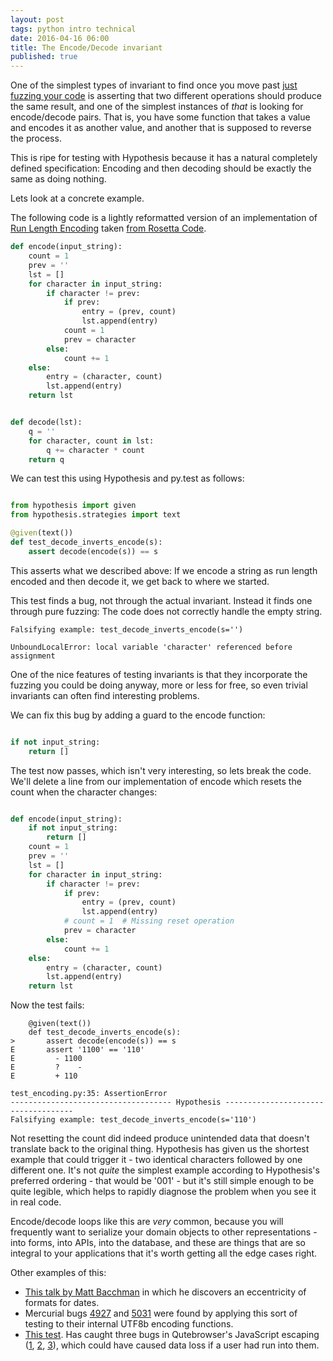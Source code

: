 ```yaml
---
layout: post
tags: python intro technical
date: 2016-04-16 06:00
title: The Encode/Decode invariant
published: true
---
```


One of the simplest types of invariant to find once you move past
[just fuzzing your code](/articles/getting-started-with-hypothesis/) is asserting that two
different operations should produce the same result, and one of the simplest instances of
*that* is looking for encode/decode pairs. That is, you have some function that takes a
value and encodes it as another value, and another that is supposed to reverse the process.

This is ripe for testing with Hypothesis because it has a natural completely defined
specification: Encoding and then decoding should be exactly the same as doing nothing.

Lets look at a concrete example.

<!--more-->

The following code is a lightly reformatted version of
an implementation of [Run Length Encoding](https://en.wikipedia.org/wiki/Run-length_encoding)
taken [from Rosetta Code](http://rosettacode.org/wiki/Run-length_encoding).

```python
def encode(input_string):
    count = 1
    prev = ''
    lst = []
    for character in input_string:
        if character != prev:
            if prev:
                entry = (prev, count)
                lst.append(entry)
            count = 1
            prev = character
        else:
            count += 1
    else:
        entry = (character, count)
        lst.append(entry)
    return lst


def decode(lst):
    q = ''
    for character, count in lst:
        q += character * count
    return q
```

We can test this using Hypothesis and py.test as follows:


```python

from hypothesis import given
from hypothesis.strategies import text

@given(text())
def test_decode_inverts_encode(s):
    assert decode(encode(s)) == s
```

This asserts what we described above: If we encode a string as run length encoded and then
decode it, we get back to where we started.

This test finds a bug, not through the actual invariant. Instead it finds one through pure
fuzzing: The code does not correctly handle the empty string.


```
Falsifying example: test_decode_inverts_encode(s='')

UnboundLocalError: local variable 'character' referenced before assignment
```

One of the nice features of testing invariants is that they incorporate the fuzzing you
could be doing anyway, more or less for free, so even trivial invariants can often
find interesting problems.

We can fix this bug by adding a guard to the encode function:

```python

if not input_string:
    return []
```

The test now passes, which isn't very interesting, so lets break the code. We'll delete
a line from our implementation of encode which resets the count when the character changes:


```python

def encode(input_string):
    if not input_string:
        return []
    count = 1
    prev = ''
    lst = []
    for character in input_string:
        if character != prev:
            if prev:
                entry = (prev, count)
                lst.append(entry)
            # count = 1  # Missing reset operation
            prev = character
        else:
            count += 1
    else:
        entry = (character, count)
        lst.append(entry)
    return lst
```

Now the test fails:

```
    @given(text())
    def test_decode_inverts_encode(s):
>       assert decode(encode(s)) == s
E       assert '1100' == '110'
E         - 1100
E         ?    -
E         + 110

test_encoding.py:35: AssertionError
------------------------------------ Hypothesis ------------------------------------ 
Falsifying example: test_decode_inverts_encode(s='110')

```

Not resetting the count did indeed produce unintended data that doesn't translate back
to the original thing. Hypothesis has given us the shortest example that could trigger
it - two identical characters followed by one different one. It's not *quite* the
simplest example according to Hypothesis's preferred ordering - that would be '001' -
but it's still simple enough to be quite legible, which helps to rapidly diagnose
the problem when you see it in real code.

Encode/decode loops like this are *very* common, because you will frequently want to
serialize your domain objects to other representations - into forms, into APIs, into
the database, and these are things that are so integral to your applications that it's
worth getting all the edge cases right.

Other examples of this:

* [This talk by Matt Bacchman](https://speakerdeck.com/bachmann1234/property-based-testing-hypothesis)
  in which he discovers an eccentricity of formats for dates.
* Mercurial bugs [4927](https://bz.mercurial-scm.org/show_bug.cgi?id=4927) and [5031](https://bz.mercurial-scm.org/show_bug.cgi?id=5031)
  were found by applying this sort of testing to their internal UTF8b encoding functions.
* [This test](https://github.com/The-Compiler/qutebrowser/blob/24a71e5c2ebbffd9021694f32fa9ec51d0046d5a/tests/unit/browser/test_webelem.py#L652).
  Has caught three bugs in Qutebrowser's JavaScript escaping ([1](https://github.com/The-Compiler/qutebrowser/commit/73e9fd11188ce4dddd7626e39d691e0df649e87c),
  [2](https://github.com/The-Compiler/qutebrowser/commit/93d27cbb5f49085dd5a7f5e05f2cc45cc84f94a4),
  [3](https://github.com/The-Compiler/qutebrowser/commit/24a71e5c2ebbffd9021694f32fa9ec51d0046d5a)), which could have caused data loss if a user had run
  into them.
